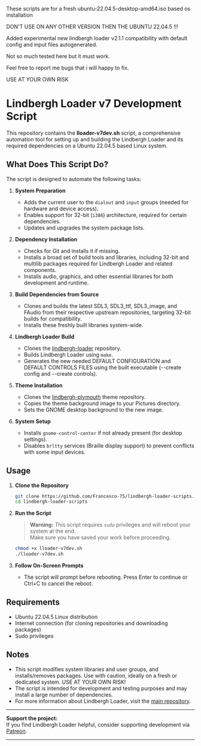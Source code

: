 
These scripts are for a fresh ubuntu-22.04.5-desktop-amd64.iso based os installation

DON'T USE ON ANY OTHER VERSION THEN THE UBUNTU 22.04.5 !!!

Added experimental new lindbergh loader v2.1.1 compatibility with default config and input files autogenerated. 

Not so much tested here but it must work. 

Feel free to report me bugs that i will happy to fix.

USE AT YOUR OWN RISK

# Lindbergh Loader v7 Development Script

This repository contains the **lloader-v7dev.sh** script, a comprehensive automation tool for setting up and building the Lindbergh Loader and its required dependencies on a Ubuntu 22.04.5 based Linux system.

## What Does This Script Do?

The script is designed to automate the following tasks:

1. **System Preparation**
    - Adds the current user to the `dialout` and `input` groups (needed for hardware and device access).
    - Enables support for 32-bit (`i386`) architecture, required for certain dependencies.
    - Updates and upgrades the system package lists.

2. **Dependency Installation**
    - Checks for Git and installs it if missing.
    - Installs a broad set of build tools and libraries, including 32-bit and multilib packages required for Lindbergh Loader and related components.
    - Installs audio, graphics, and other essential libraries for both development and runtime.

3. **Build Dependencies from Source**
    - Clones and builds the latest SDL3, SDL3_ttf, SDL3_image, and FAudio from their respective upstream repositories, targeting 32-bit builds for compatibility.
    - Installs these freshly built libraries system-wide.

4. **Lindbergh Loader Build**
    - Clones the [lindbergh-loader](https://github.com/lindbergh-loader/lindbergh-loader) repository.
    - Builds Lindbergh Loader using `make`.
    - Generates the new needed DEFAULT CONFIGURATION and DEFAULT CONTROLS FILES using the built executable (--create config and --create controls).

5. **Theme Installation**
    - Clones the [lindbergh-plymouth](https://github.com/Francesco-75/lindbergh-plymouth) theme repository.
    - Copies the theme background image to your Pictures directory.
    - Sets the GNOME desktop background to the new image.

6. **System Setup**
    - Installs `gnome-control-center` if not already present (for desktop settings).
    - Disables `brltty` services (Braille display support) to prevent conflicts with some input devices.


## Usage

1. **Clone the Repository**

   ```bash
   git clone https://github.com/Francesco-75/lindbergh-loader-scripts.git
   cd lindbergh-loader-scripts
   ```

2. **Run the Script**

   > **Warning:** This script requires `sudo` privileges and will reboot your system at the end.  
   > Make sure you have saved your work before proceeding.

   ```bash
   chmod +x lloader-v7dev.sh
   ./lloader-v7dev.sh
   ```

3. **Follow On-Screen Prompts**
    - The script will prompt before rebooting. Press Enter to continue or Ctrl+C to cancel the reboot.

## Requirements

- Ubuntu 22.04.5 Linux distribution
- Internet connection (for cloning repositories and downloading packages)
- Sudo privileges

## Notes

- This script modifies system libraries and user groups, and installs/removes packages. Use with caution, ideally on a fresh or dedicated system. USE AT YOUR OWN RISK!
- The script is intended for development and testing purposes and may install a large number of dependencies.
- For more information about Lindbergh Loader, visit the [main repository](https://github.com/lindbergh-loader/lindbergh-loader).

---

**Support the project:**  
If you find Lindbergh Loader helpful, consider supporting development via [Patreon](https://patreon.com/LindberghLoader).

---
